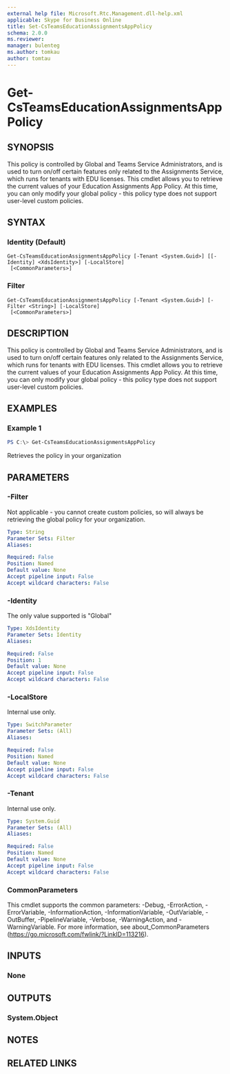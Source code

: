 ```yaml
---
external help file: Microsoft.Rtc.Management.dll-help.xml
applicable: Skype for Business Online
title: Set-CsTeamsEducationAssignmentsAppPolicy
schema: 2.0.0
ms.reviewer:
manager: bulenteg
ms.author: tomkau
author: tomtau
---
```



# Get-CsTeamsEducationAssignmentsAppPolicy

## SYNOPSIS

This policy is controlled by Global and Teams Service Administrators, and is used to turn on/off certain features only related to the Assignments Service, which runs for tenants with EDU licenses.  This cmdlet allows you to retrieve the current values of your Education Assignments App Policy.  At this time, you can only modify your global policy - this policy type does not support user-level custom policies.

## SYNTAX

### Identity (Default)
```
Get-CsTeamsEducationAssignmentsAppPolicy [-Tenant <System.Guid>] [[-Identity] <XdsIdentity>] [-LocalStore]
 [<CommonParameters>]
```

### Filter
```
Get-CsTeamsEducationAssignmentsAppPolicy [-Tenant <System.Guid>] [-Filter <String>] [-LocalStore]
 [<CommonParameters>]
```

## DESCRIPTION
This policy is controlled by Global and Teams Service Administrators, and is used to turn on/off certain features only related to the Assignments Service, which runs for tenants with EDU licenses.  This cmdlet allows you to retrieve the current values of your Education Assignments App Policy.  At this time, you can only modify your global policy - this policy type does not support user-level custom policies.

## EXAMPLES

### Example 1
```powershell
PS C:\> Get-CsTeamsEducationAssignmentsAppPolicy
```

Retrieves the policy in your organization

## PARAMETERS

### -Filter
Not applicable - you cannot create custom policies, so will always be retrieving the global policy for your organization.

```yaml
Type: String
Parameter Sets: Filter
Aliases:

Required: False
Position: Named
Default value: None
Accept pipeline input: False
Accept wildcard characters: False
```

### -Identity
The only value supported is "Global"

```yaml
Type: XdsIdentity
Parameter Sets: Identity
Aliases:

Required: False
Position: 1
Default value: None
Accept pipeline input: False
Accept wildcard characters: False
```

### -LocalStore
Internal use only.

```yaml
Type: SwitchParameter
Parameter Sets: (All)
Aliases:

Required: False
Position: Named
Default value: None
Accept pipeline input: False
Accept wildcard characters: False
```

### -Tenant
Internal use only.

```yaml
Type: System.Guid
Parameter Sets: (All)
Aliases:

Required: False
Position: Named
Default value: None
Accept pipeline input: False
Accept wildcard characters: False
```

### CommonParameters
This cmdlet supports the common parameters: -Debug, -ErrorAction, -ErrorVariable, -InformationAction, -InformationVariable, -OutVariable, -OutBuffer, -PipelineVariable, -Verbose, -WarningAction, and -WarningVariable.
For more information, see about_CommonParameters (https://go.microsoft.com/fwlink/?LinkID=113216).

## INPUTS

### None


## OUTPUTS

### System.Object

## NOTES

## RELATED LINKS
